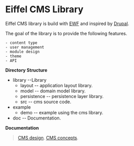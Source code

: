 
Eiffel CMS Library
===============

Eiffel CMS library is build with [EWF](http://eiffelwebframework.github.io/EWF/) and inspired by [Drupal](https://www.drupal.org/).

The goal of the library is to provide the following features.

    - content type
    - user management
    - module design
    - theme
    - API


**Directory Structure**

 - library --Library
	 - layout -- application layout library.
	 - model -- domain model library.
	 - persistence -- persistence layer library.
	 - src -- cms source code.
 - example
	 - demo -- example using the cms library.
 - doc  -- Documentation. 	 

**Documentation**
 >[CMS design](https://github.com/EiffelWebFramework/ROC).
 >[CMS concepts](https://github.com/EiffelWebFramework/ROC).
 
	 